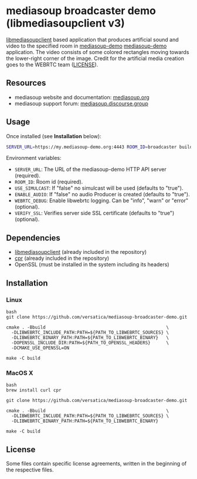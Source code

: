 # mediasoup broadcaster demo (libmediasoupclient v3)

[libmediasoupclient][libmediasoupclient] based application that produces artificial sound and video to the specified room in [mediasoup-demo] [mediasoup-demo] application. The video consists of some colored rectangles moving towards the lower-right corner of the image. Credit for the artificial media creation goes to the WEBRTC team ([LICENSE](https://webrtc.googlesource.com/src/+/refs/heads/master/LICENSE)).


## Resources

* mediasoup website and documentation: [mediasoup.org](https://mediasoup.org)
* mediasoup support forum: [mediasoup.discourse.group](https://mediasoup.discourse.group)


## Usage

Once installed (see **Installation** below):

```bash
SERVER_URL=https://my.mediasoup-demo.org:4443 ROOM_ID=broadcaster build/broadcaster
```

Environment variables:

* `SERVER_URL`: The URL of the mediasoup-demo HTTP API server (required).
* `ROOM_ID`: Room id (required).
* `USE_SIMULCAST`: If "false" no simulcast will be used (defaults to "true").
* `ENABLE_AUDIO`: If "false" no audio Producer is created (defaults to "true").
* `WEBRTC_DEBUG`: Enable libwebrtc logging. Can be "info", "warn" or "error" (optional).
* `VERIFY_SSL`: Verifies server side SSL certificate (defaults to "true") (optional).

## Dependencies

* [libmediasoupclient][libmediasoupclient] (already included in the repository)
* [cpr][cpr] (already included in the repository)
* OpenSSL (must be installed in the system including its headers)


## Installation

### Linux
```
bash
git clone https://github.com/versatica/mediasoup-broadcaster-demo.git

cmake . -Bbuild                                              \
  -DLIBWEBRTC_INCLUDE_PATH:PATH=${PATH_TO_LIBWEBRTC_SOURCES} \
  -DLIBWEBRTC_BINARY_PATH:PATH=${PATH_TO_LIBWEBRTC_BINARY}   \
  -DOPENSSL_INCLUDE_DIR:PATH=${PATH_TO_OPENSSL_HEADERS}      \
  -DCMAKE_USE_OPENSSL=ON

make -C build
```
### MacOS X
```
bash
brew install curl cpr

git clone https://github.com/versatica/mediasoup-broadcaster-demo.git

cmake . -Bbuild                                              \
  -DLIBWEBRTC_INCLUDE_PATH:PATH=${PATH_TO_LIBWEBRTC_SOURCES} \
  -DLIBWEBRTC_BINARY_PATH:PATH=${PATH_TO_LIBWEBRTC_BINARY}
  
make -C build
```

## License

Some files contain specific license agreements, written in the beginning of the respective files.

[mediasoup-demo]: https://github.com/versatica/mediasoup-demo
[libmediasoupclient]: https://github.com/versatica/libmediasoupclient
[cpr]: https://github.com/whoshuu/cpr
